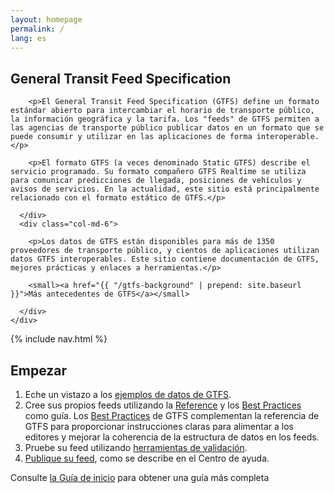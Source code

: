 ```yaml
---
layout: homepage
permalink: /
lang: es
---
```

<section id="gtfs-overview" class="jumbotron">
  <div class="container">
    <div class="row">
      <div class="col-xs-12">
        <h1>General Transit Feed Specification</h1>
      </div>
      <div class="col-md-6">

        <p>El General Transit Feed Specification (GTFS) define un formato estándar abierto para intercambiar el horario de transporte público, la información geográfica y la tarifa. Los "feeds" de GTFS permiten a las agencias de transporte público publicar datos en un formato que se puede consumir y utilizar en las aplicaciones de forma interoperable.</p>

        <p>El formato GTFS (a veces denominado Static GTFS) describe el servicio programado. Su formato compañero GTFS Realtime se utiliza para comunicar predicciones de llegada, posiciones de vehículos y avisos de servicios. En la actualidad, este sitio está principalmente relacionado con el formato estático de GTFS.</p>

      </div>
      <div class="col-md-6">

        <p>Los datos de GTFS están disponibles para más de 1350 proveedores de transporte público, y cientos de aplicaciones utilizan datos GTFS interoperables. Este sitio contiene documentación de GTFS, mejores prácticas y enlaces a herramientas.</p>

        <small><a href="{{ "/gtfs-background" | prepend: site.baseurl }}">Más antecedentes de GTFS</a></small>

      </div>
    </div>
  </div>
</section>

{% include nav.html %}

<section id="how-do-i-start">
  <div class="container">
    <div class="col-xs-12 col-lg-6">
      <h2>Empezar</h2>
      <ol>
        <li>Eche un vistazo a los <a href="{{ "/examples" | prepend: site.baseurl }}">ejemplos de datos de GTFS</a>.</li>
        <li>Cree sus propios feeds utilizando la <a href="{{ "/reference" | prepend: site.baseurl }}">Reference</a> y los <a href="{{ "/best-practices" | prepend: site.baseurl }}">Best Practices</a> como guía. Los <a href="{{ "/best-practices" | prepend: site.baseurl }}">Best Practices</a> de GTFS complementan la referencia de GTFS para proporcionar instrucciones claras para alimentar a los editores y mejorar la coherencia de la estructura de datos en los feeds.</li>
        <li>Pruebe su feed utilizando <a href="{{ "/testing" | prepend: site.baseurl }}">herramientas de validación</a>.</li>
        <li><a href="{{ "/getting-started/#making-a-transit-feed-publicly-available" | prepend: site.baseurl }}">Publique su feed</a>, como se describe en el Centro de ayuda.</li>
      </ol>
      <p>Consulte <a href="{{ "/getting-started" | prepend: site.baseurl }}">la Guía de inicio</a> para obtener una guía más completa</p>
    </div>
  </div>
</section>
